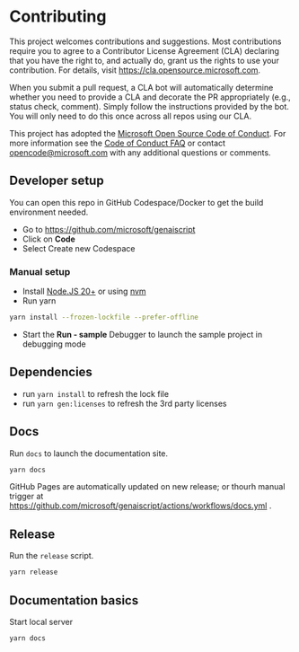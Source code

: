 # Contributing

This project welcomes contributions and suggestions. Most contributions require you to agree to a
Contributor License Agreement (CLA) declaring that you have the right to, and actually do, grant us
the rights to use your contribution. For details, visit https://cla.opensource.microsoft.com.

When you submit a pull request, a CLA bot will automatically determine whether you need to provide
a CLA and decorate the PR appropriately (e.g., status check, comment). Simply follow the instructions
provided by the bot. You will only need to do this once across all repos using our CLA.

This project has adopted the [Microsoft Open Source Code of Conduct](https://opensource.microsoft.com/codeofconduct/).
For more information see the [Code of Conduct FAQ](https://opensource.microsoft.com/codeofconduct/faq/) or
contact [opencode@microsoft.com](mailto:opencode@microsoft.com) with any additional questions or comments.

## Developer setup

You can open this repo in GitHub Codespace/Docker to get the build environment needed.

-   Go to https://github.com/microsoft/genaiscript
-   Click on **Code**
-   Select Create new Codespace

### Manual setup

-   Install [Node.JS 20+](https://nodejs.org/en) or using [nvm](https://nvm.sh)
-   Run yarn

```sh
yarn install --frozen-lockfile --prefer-offline
```

-   Start the **Run - sample** Debugger to launch the sample project in debugging mode

## Dependencies

-   run `yarn install` to refresh the lock file
-   run `yarn gen:licenses` to refresh the 3rd party licenses

## Docs

Run `docs` to launch the documentation site.

```sh
yarn docs
```

GitHub Pages are automatically updated on new release; or thourh manual trigger at
https://github.com/microsoft/genaiscript/actions/workflows/docs.yml .

## Release

Run the `release` script.

```sh
yarn release
```

## Documentation basics

Start local server

```sh
yarn docs
```
